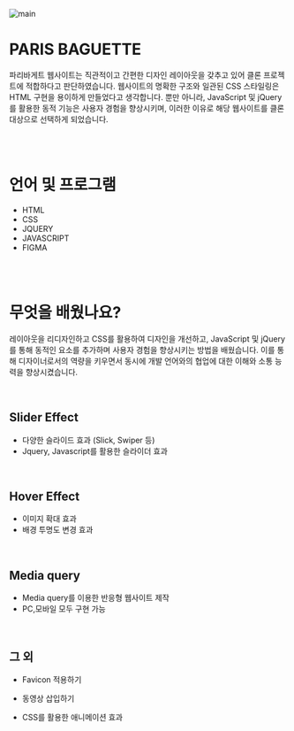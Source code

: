 ![main](https://github.com/user-attachments/assets/a3bacaa8-c08c-4016-9c2a-202f9ff12323)

# PARIS BAGUETTE

파리바게트 웹사이트는 직관적이고 간편한 디자인 레이아웃을 갖추고 있어 클론 프로젝트에 적합하다고 판단하였습니다. 웹사이트의 명확한 구조와 일관된 CSS 스타일링은 HTML 구현을 용이하게 만들었다고 생각합니다. 뿐만 아니라, JavaScript 및 jQuery를 활용한 동적 기능은 사용자 경험을 향상시키며, 이러한 이유로 해당 웹사이트를 클론 대상으로 선택하게 되었습니다.

<BR>
<BR>

# 언어 및 프로그램

- HTML
- CSS
- JQUERY
- JAVASCRIPT
- FIGMA

<BR>
<BR>

# 무엇을 배웠나요?

레이아웃을 리디자인하고 CSS를 활용하여 디자인을 개선하고, JavaScript 및 jQuery를 통해 동적인 요소를 추가하며 사용자 경험을 향상시키는 방법을 배웠습니다. 이를 통해 디자이너로서의 역량을 키우면서 동시에 개발 언어와의 협업에 대한 이해와 소통 능력을 향상시켰습니다.

<BR>

## Slider Effect

- 다양한 슬라이드 효과 (Slick, Swiper 등)
- Jquery, Javascript를 활용한 슬라이더 효과

<BR>

## Hover Effect

- 이미지 확대 효과
- 배경 투명도 변경 효과

<BR>

## Media query

- Media query를 이용한 반응형 웹사이트 제작
- PC,모바일 모두 구현 가능

<BR>

## 그 외

- Favicon 적용하기

- 동영상 삽입하기

- CSS를 활용한 애니메이션 효과
